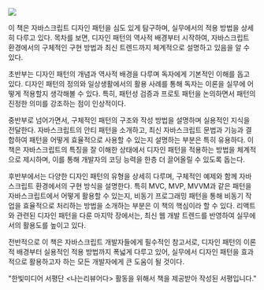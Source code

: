 ![](https://blog.kakaocdn.net/dn/nUuQM/btsJkQ0j2n6/3wlKvwrKBSpuKci4g2bgr1/img.jpg)

이 책은 자바스크립트 디자인 패턴을 심도 있게 탐구하며, 실무에서의 적용 방법을 상세히 다루고 있다. 목차를 보면, 디자인 패턴의 역사적 배경부터 시작하여, 자바스크립트 환경에서의 구체적인 구현 방법과 최신 트렌드까지 체계적으로 설명하고 있음을 알 수 있다.

초반부는 디자인 패턴의 개념과 역사적 배경을 다루며 독자에게 기본적인 이해를 돕고 있다. 디자인 패턴의 정의와 일상생활에서의 활용 사례를 통해 독자는 이론을 실무에 어떻게 적용할지 생각해볼 수 있다. 특히, 패턴성 검증과 프로토 패턴을 논의하면서 패턴의 진정한 의미를 강조하는 점이 인상적이다.

중반부로 넘어가면서, 구체적인 패턴의 구조와 작성 방법을 설명하며 실용적인 지식을 전달한다. 자바스크립트의 안티 패턴을 소개하고, 최신 자바스크립트 문법과 기능과 결합하여 패턴을 어떻게 효율적으로 사용할 수 있는지 설명하는 부분은 특히 유용하다. 이 책은 자바스크립트의 특징을 잘 이해한 상태에서 디자인 패턴을 적용하는 방법을 체계적으로 제시하며, 이를 통해 개발자의 코딩 능력을 한층 더 끌어올릴 수 있도록 돕는다.

후반부에서는 다양한 디자인 패턴의 유형을 상세히 다루며, 구체적인 예제와 함께 자바스크립트 환경에서의 구현 방식을 설명한다. 특히 MVC, MVP, MVVM과 같은 패턴을 자바스크립트에서 어떻게 활용할 수 있는지, 비동기 프로그래밍 패턴을 통해 비동기 작업을 효율적으로 처리하는 방법을 소개하는 부분은 이 책의 핵심이라 할 수 있다. 리액트와 관련된 디자인 패턴을 다룬 마지막 장에서는, 최신 웹 개발 트렌드를 반영하여 실무에서의 활용도를 높이고 있다.

전반적으로 이 책은 자바스크립트 개발자들에게 필수적인 참고서로, 디자인 패턴의 이론적 배경부터 실용적인 적용 방법까지 폭넓게 다루고 있어, 실무에서 디자인 패턴을 효과적으로 활용하고자 하는 모든 개발자에게 큰 도움이 될 것이다.

"한빛미디어 서평단 <나는리뷰어다> 활동을 위해서 책을 제공받아 작성된 서평입니다."